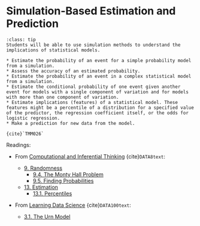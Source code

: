 # Simulation-Based Estimation and Prediction

```{admonition} Learning Outcome
:class: tip
Students will be able to use simulation methods to understand the implications of statistical models. 
```

```{admonition} Sample Tasks
* Estimate the probability of an event for a simple probability model from a simulation.
* Assess the accuracy of an estimated probability.
* Estimate the probability of an event in a complex statistical model from a simulation.
* Estimate the conditional probability of one event given another event for models with a single component of variation and for models with more than one component of variation.
* Estimate implications (features) of a statistical model. These features might be a percentile of a distribution for a specified value of the predictor, the regression coefficient itself, or the odds for logistic regression.
* Make a prediction for new data from the model.

{cite}`TMM026`
```
Readings:
* From [Computational and Inferential Thinking](https://inferentialthinking.com/chapters/intro.html) {cite}`DATA8text`:
  - [9. Randomness](https://inferentialthinking.com/chapters/09/Randomness.html)
    * [9.4. The Monty Hall Problem](https://inferentialthinking.com/chapters/09/4/Monty_Hall_Problem.html)
    * [9.5. Finding Probabilities](https://inferentialthinking.com/chapters/09/5/Finding_Probabilities.html)
  - [13. Estimation](https://inferentialthinking.com/chapters/13/Estimation.html)
    * [13.1. Percentiles](https://inferentialthinking.com/chapters/13/1/Percentiles.html)

* From [Learning Data Science](http://www.textbook.ds100.org/intro.html) {cite}`DATA100text`:
  * [3.1. The Urn Model](http://www.textbook.ds100.org/ch/03/theory_urn.html)
